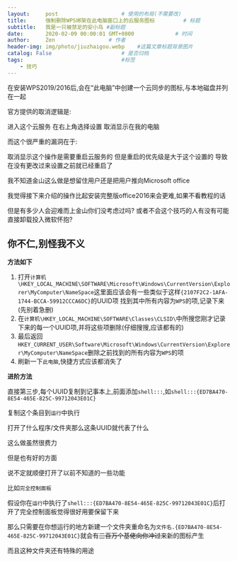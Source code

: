 ```yaml
---
layout:     post                    # 使用的布局(不需要改)
title:      强制删除WPS绑架在此电脑窗口上的云服务图标         # 标题
subtitle:   我是一只被禁足的安小鸟 #副标题
date:       2020-02-09 00:00:01 GMT+0800             # 时间
author:     Zen                 # 作者
header-img: img/photo/jiuzhaigou.webp    #这篇文章标题背景图片
catalog: False                      # 是否归档
tags:                               #标签
    - 技巧
---
```


在安装WPS2019/2016后,会在“此电脑”中创建一个云同步的图标,与本地磁盘并列在一起

官方提供的取消逻辑是:

进入这个云服务
在右上角选择设置
取消显示在我的电脑

而这个很严重的漏洞在于:

取消显示这个操作是需要重启云服务的
但是重启的优先级是大于这个设置的
导致在没有更改过来设置之前就已经重启了

我不知道金山这么做是想留住用户还是把用户推向Microsoft office

我觉得接下来介绍的操作比起安装完整版office2016来会更难,如果不看教程的话

但是有多少人会迎难而上金山你们没考虑过吗?
或者不会这个技巧的人有没有可能直接卸载投入微软怀抱?

你不仁,别怪我不义
----


**方法如下**
 

1. 打开`计算机\HKEY_LOCAL_MACHINE\SOFTWARE\Microsoft\Windows\CurrentVersion\Explorer\MyComputer\NameSpace`这里面应该会有一些类似于这样`{2107F2C2-1AFA-1744-BCCA-59912CCCA6DC}`的UUID项
找到其中所有内容为`WPS`的项,记录下来(先别着急删)
 
2. 在`计算机\HKEY_LOCAL_MACHINE\SOFTWARE\Classes\CLSID\`中所搜您刚才记录下来的每一个UUID项,并将这些项删除(仔细搜搜,应该都有的)
 
3. 最后返回`HKEY_CURRENT_USER\Software\Microsoft\Windows\CurrentVersion\Explorer\MyComputer\NameSpace`删除之前找到的所有内容为`WPS`的项
 
4. 刷新一下`此电脑`,快捷方式应该都消失了

**进阶方法**

直接第三步,每个UUID复制到记事本上,前面添加`shell:::`,如`shell:::{ED7BA470-8E54-465E-825C-99712043E01C}`

复制这个条目到`运行`中执行

打开了什么程序/文件夹那么这条UUID就代表了什么

这么做虽然很费力

但是也有好的方面

说不定就顺便打开了以前不知道的一些功能

比如`完全控制面板`

假设你在`运行`中执行了`shell:::{ED7BA470-8E54-465E-825C-99712043E01C}`后打开了完全控制面板觉得很好用要保留下来

那么只需要在你想运行的地方新建一个文件夹重命名为`文件名.{ED7BA470-8E54-465E-825C-99712043E01C}`就会有~~三百万个基佬向你冲过来~~新的图标产生

而且这种文件夹还有特殊的用途
